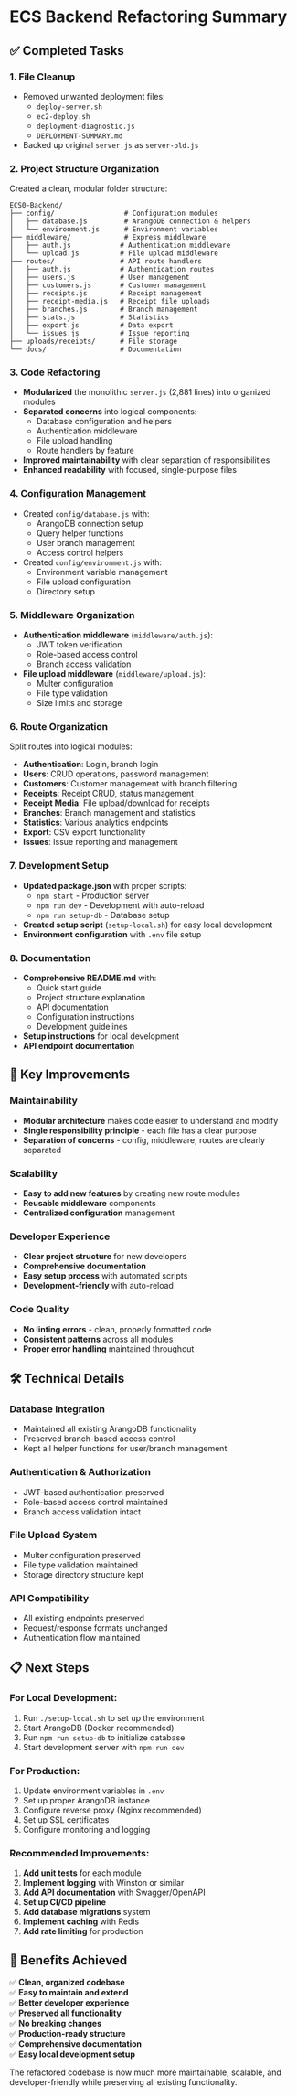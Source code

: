 # ECS Backend Refactoring Summary

## ✅ Completed Tasks

### 1. **File Cleanup**

- Removed unwanted deployment files:
  - `deploy-server.sh`
  - `ec2-deploy.sh`
  - `deployment-diagnostic.js`
  - `DEPLOYMENT-SUMMARY.md`
- Backed up original `server.js` as `server-old.js`

### 2. **Project Structure Organization**

Created a clean, modular folder structure:

```
ECS0-Backend/
├── config/                 # Configuration modules
│   ├── database.js         # ArangoDB connection & helpers
│   └── environment.js      # Environment variables
├── middleware/             # Express middleware
│   ├── auth.js            # Authentication middleware
│   └── upload.js          # File upload middleware
├── routes/                # API route handlers
│   ├── auth.js            # Authentication routes
│   ├── users.js           # User management
│   ├── customers.js       # Customer management
│   ├── receipts.js        # Receipt management
│   ├── receipt-media.js   # Receipt file uploads
│   ├── branches.js        # Branch management
│   ├── stats.js           # Statistics
│   ├── export.js          # Data export
│   └── issues.js          # Issue reporting
├── uploads/receipts/      # File storage
└── docs/                  # Documentation
```

### 3. **Code Refactoring**

- **Modularized** the monolithic `server.js` (2,881 lines) into organized modules
- **Separated concerns** into logical components:
  - Database configuration and helpers
  - Authentication middleware
  - File upload handling
  - Route handlers by feature
- **Improved maintainability** with clear separation of responsibilities
- **Enhanced readability** with focused, single-purpose files

### 4. **Configuration Management**

- Created `config/database.js` with:
  - ArangoDB connection setup
  - Query helper functions
  - User branch management
  - Access control helpers
- Created `config/environment.js` with:
  - Environment variable management
  - File upload configuration
  - Directory setup

### 5. **Middleware Organization**

- **Authentication middleware** (`middleware/auth.js`):
  - JWT token verification
  - Role-based access control
  - Branch access validation
- **File upload middleware** (`middleware/upload.js`):
  - Multer configuration
  - File type validation
  - Size limits and storage

### 6. **Route Organization**

Split routes into logical modules:

- **Authentication**: Login, branch login
- **Users**: CRUD operations, password management
- **Customers**: Customer management with branch filtering
- **Receipts**: Receipt CRUD, status management
- **Receipt Media**: File upload/download for receipts
- **Branches**: Branch management and statistics
- **Statistics**: Various analytics endpoints
- **Export**: CSV export functionality
- **Issues**: Issue reporting and management

### 7. **Development Setup**

- **Updated package.json** with proper scripts:
  - `npm start` - Production server
  - `npm run dev` - Development with auto-reload
  - `npm run setup-db` - Database setup
- **Created setup script** (`setup-local.sh`) for easy local development
- **Environment configuration** with `.env` file setup

### 8. **Documentation**

- **Comprehensive README.md** with:
  - Quick start guide
  - Project structure explanation
  - API documentation
  - Configuration instructions
  - Development guidelines
- **Setup instructions** for local development
- **API endpoint documentation**

## 🚀 Key Improvements

### **Maintainability**

- **Modular architecture** makes code easier to understand and modify
- **Single responsibility principle** - each file has a clear purpose
- **Separation of concerns** - config, middleware, routes are clearly separated

### **Scalability**

- **Easy to add new features** by creating new route modules
- **Reusable middleware** components
- **Centralized configuration** management

### **Developer Experience**

- **Clear project structure** for new developers
- **Comprehensive documentation**
- **Easy setup process** with automated scripts
- **Development-friendly** with auto-reload

### **Code Quality**

- **No linting errors** - clean, properly formatted code
- **Consistent patterns** across all modules
- **Proper error handling** maintained throughout

## 🛠️ Technical Details

### **Database Integration**

- Maintained all existing ArangoDB functionality
- Preserved branch-based access control
- Kept all helper functions for user/branch management

### **Authentication & Authorization**

- JWT-based authentication preserved
- Role-based access control maintained
- Branch access validation intact

### **File Upload System**

- Multer configuration preserved
- File type validation maintained
- Storage directory structure kept

### **API Compatibility**

- All existing endpoints preserved
- Request/response formats unchanged
- Authentication flow maintained

## 📋 Next Steps

### **For Local Development:**

1. Run `./setup-local.sh` to set up the environment
2. Start ArangoDB (Docker recommended)
3. Run `npm run setup-db` to initialize database
4. Start development server with `npm run dev`

### **For Production:**

1. Update environment variables in `.env`
2. Set up proper ArangoDB instance
3. Configure reverse proxy (Nginx recommended)
4. Set up SSL certificates
5. Configure monitoring and logging

### **Recommended Improvements:**

1. **Add unit tests** for each module
2. **Implement logging** with Winston or similar
3. **Add API documentation** with Swagger/OpenAPI
4. **Set up CI/CD pipeline**
5. **Add database migrations** system
6. **Implement caching** with Redis
7. **Add rate limiting** for production

## 🎯 Benefits Achieved

✅ **Clean, organized codebase**  
✅ **Easy to maintain and extend**  
✅ **Better developer experience**  
✅ **Preserved all functionality**  
✅ **No breaking changes**  
✅ **Production-ready structure**  
✅ **Comprehensive documentation**  
✅ **Easy local development setup**

The refactored codebase is now much more maintainable, scalable, and developer-friendly while preserving all existing functionality.
